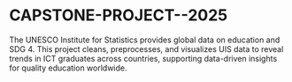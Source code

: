 # CAPSTONE-PROJECT--2025
The UNESCO Institute for Statistics provides global data on education and SDG 4. This project cleans, preprocesses, and visualizes UIS data to reveal trends in ICT graduates across countries, supporting data-driven insights for quality education worldwide.
